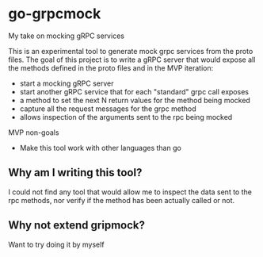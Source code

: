 # go-grpcmock
My take on mocking gRPC services

This is an experimental tool to generate mock grpc services from the proto files. The goal of this project is to 
write a gRPC server that would expose all the methods defined in the proto files and in the MVP iteration: 
* start a mocking gRPC server
* start another gRPC service that for each "standard" grpc call exposes 
* a method to set the next N return values for the method being mocked 
* capture all the request messages for the grpc method 
* allows inspection of the arguments sent to the rpc being mocked


MVP non-goals 
* Make this tool work with other languages than go 

## Why am I writing this tool? 
I could not find any tool that would allow me to inspect the data sent to the rpc methods, nor verify if the method has
been actually called or not. 

## Why not extend gripmock?
Want to try doing it by myself